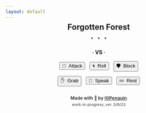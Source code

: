 ```yaml
---
layout: default
---
```

<meta name="twitter:card" content="summary" />
<meta name="twitter:site" content="{{ page.title }}" />
<meta name="twitter:title" content="{{ page.title }}" />
<meta name="twitter:image" content="{{ page.title_image }}" />

<script src="https://ajax.googleapis.com/ajax/libs/jquery/3.5.1/jquery.min.js"></script>
<script src="js/game_loop.js"></script>

<center>
<h2 id = "id_area" style="margin-top:-8px;">Forgotten Forest</h2>
<h2 id = "id_subtitle" style="margin:-14px; font-size:24px;">∙&nbsp;&nbsp;∙&nbsp;&nbsp;∙</h2>
<p style="margin:14px;"></p>

<div class="card">
<h1 id = "id_emoji" style="margin-top:8px; margin-bottom:8px;"/>
<h2 id = "id_name"/>
<h3 id = "id_stats" style="line-height:24px; margin-bottom:8px;"/>
<h4 id = "id_desc" style="padding-right:24px; padding-left:24px; margin-bottom:12px; line-height:165%"/>
<h5 id = "id_team"/>
</div>

<p style="margin:9px;"></p>
<h3 style="margin:-0px; font-size:14px">· VS ·</h3>
<p style="margin:6px;"></p>

<div class="toolbar">
<h3 id = "id_player_name" style="font-weight:bold; margin-bottom:8px; margin-top:4px;"/>
<h3 id = "id_player_status" style="margin-bottom:0px; display:inline;"/>
<h4 id = "id_log" style="margin-top:6px; margin-bottom:0px; padding-left:8px; padding-right:6px; margin-bottom:8px; text-align:left;"/>
<h3 id = "id_player_party_loot" style="margin-bottom:0px; display:inline;"/>
</div>

<p style="margin:16px;"></p>
<button type = "button" id = "button_attack">🎯&nbsp;&nbsp;Attack</button>&nbsp;&nbsp;
<button type = "button" id = "button_roll">🌀&nbsp;&nbsp;Roll</button>&nbsp;&nbsp;
<button type = "button" id = "button_block">🛡&nbsp;&nbsp;Block</button>
<p style="margin:12px;"></p>
<button type = "button" id = "button_grab">✋&nbsp;&nbsp;Grab</button>&nbsp;&nbsp;
<button type = "button" id = "button_speak">💬&nbsp;&nbsp;Speak</button>&nbsp;&nbsp;
<button type = "button" id = "button_sleep">💤&nbsp;&nbsp;Rest</button>

<p style="margin:24px"></p>
<h4 style="font-size:12px; opacity:0.85;">Made with 💚 by <a href="https://github.com/IGPenguin/webcrawler/">IGPenguin</a></h4><h4 style="font-size:10px; margin-top:-12px; opacity:0.6;">work-in-progress, ver. 3/9/23</h4>
</center>
